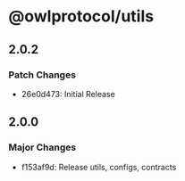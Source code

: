 # @owlprotocol/utils

## 2.0.2

### Patch Changes

- 26e0d473: Initial Release

## 2.0.0

### Major Changes

- f153af9d: Release utils, configs, contracts
